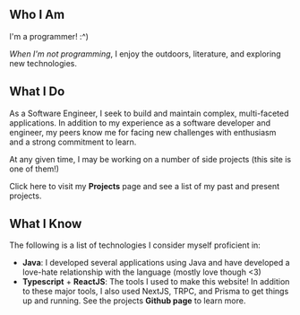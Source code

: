 
## Who I Am

I'm a programmer! :^)

*When I'm not programming*, I enjoy the outdoors, literature, and exploring new
technologies.

## What I Do

As a Software Engineer, I seek to build and maintain complex, multi-faceted applications. 
In addition to my experience as a software developer and engineer, my peers know me for 
facing new challenges with enthusiasm and a strong commitment to learn.

At any given time, I may be working on a number of side projects (this site is one of them!) 

Click here to visit my **Projects** page and see a list of my past and present projects.

## What I Know

The following is a list of technologies I consider myself proficient in:

* **Java**: I developed several applications using Java and have developed a love-hate
  relationship with the language (mostly love though <3)
* **Typescript** + **ReactJS**: The tools I used to make this website! In addition to
  these major tools, I also used NextJS, TRPC, and Prisma to get things up and running.
  See the projects **Github page** to learn more.

